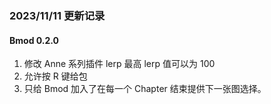 ### 2023/11/11 更新记录

#### Bmod 0.2.0

1. 修改 Anne 系列插件 lerp 最高 lerp 值可以为 100
2. 允许按 R 键给包
3. 只给 Bmod 加入了在每一个 Chapter 结束提供下一张图选择。